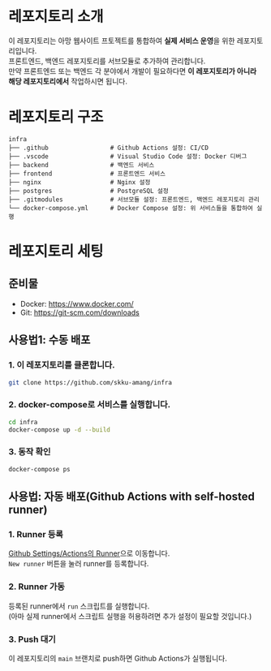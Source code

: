 # 레포지토리 소개
이 레포지토리는 아망 웹사이트 프토젝트를 통합하여 **실제 서비스 운영**을 위한 레포지토리입니다.   
프론트엔드, 백엔드 레포지토리를 서브모듈로 추가하여 관리합니다.   
만약 프론트엔드 또는 백엔드 각 분야에서 개발이 필요하다면 **이 레포지토리가 아니라 해당 레포지토리에서** 작업하시면 됩니다.   


# 레포지토리 구조
```
infra
├── .github                 # Github Actions 설정: CI/CD
├── .vscode                 # Visual Studio Code 설정: Docker 디버그
├── backend                 # 백엔드 서비스
├── frontend                # 프론트엔드 서비스
├── nginx                   # Nginx 설정
├── postgres                # PostgreSQL 설정
├── .gitmodules             # 서브모듈 설정: 프론트엔드, 백엔드 레포지토리 관리
└── docker-compose.yml      # Docker Compose 설정: 위 서비스들을 통합하여 실행
```


# 레포지토리 세팅
## 준비물
- Docker: https://www.docker.com/
- Git: https://git-scm.com/downloads


## 사용법1: 수동 배포
### 1. 이 레포지토리를 클론합니다.
```bash
git clone https://github.com/skku-amang/infra
```

### 2. docker-compose로 서비스를 실행합니다.
```bash
cd infra
docker-compose up -d --build
```

### 3. 동작 확인
```bash
docker-compose ps
```


## 사용법: 자동 배포(Github Actions with self-hosted runner)
### 1. Runner 등록
[Github Settings/Actions의 Runner](https://github.com/skku-amang/infra/settings/actions/runners)으로 이동합니다.   
`New runner` 버튼을 눌러 runner를 등록합니다.
### 2. Runner 가동
등록된 runner에서 `run` 스크립트를 실행합니다.   
(아마 실제 runner에서 스크립트 실행을 허용하려면 추가 설정이 필요할 것입니다.)
### 3. Push 대기
이 레포지토리의 `main` 브랜치로 push하면 Github Actions가 실행됩니다.